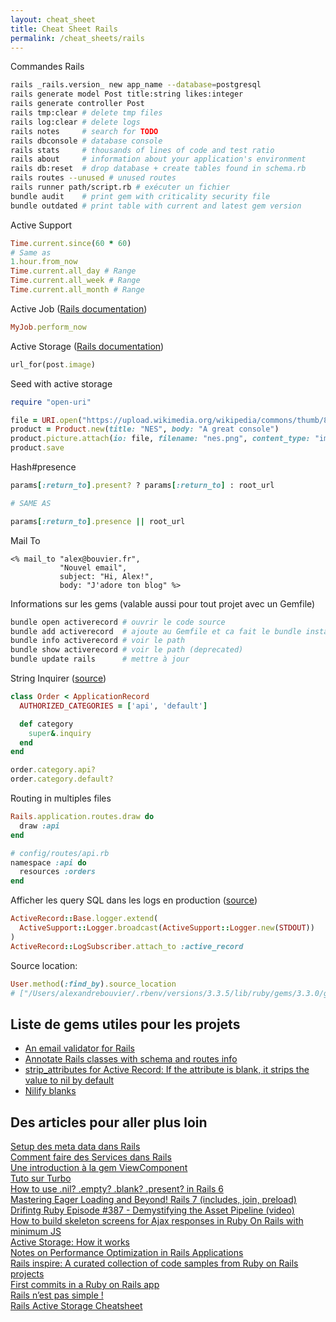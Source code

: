 ```yaml
---
layout: cheat_sheet
title: Cheat Sheet Rails
permalink: /cheat_sheets/rails
---
```


Commandes Rails

```bash
rails _rails.version_ new app_name --database=postgresql
rails generate model Post title:string likes:integer
rails generate controller Post
rails tmp:clear # delete tmp files
rails log:clear # delete logs
rails notes     # search for TODO
rails dbconsole # database console
rails stats     # thousands of lines of code and test ratio
rails about     # information about your application's environment
rails db:reset  # drop database + create tables found in schema.rb
rails routes --unused # unused routes
rails runner path/script.rb # exécuter un fichier
bundle audit    # print gem with criticality security file
bundle outdated # print table with current and latest gem version
```

Active Support

```ruby
Time.current.since(60 * 60)
# Same as
1.hour.from_now
Time.current.all_day # Range
Time.current.all_week # Range
Time.current.all_month # Range
```

Active Job (<a href="https://guides.rubyonrails.org/active_job_basics.html" class="underlined" target="_blank">Rails documentation</a>)

```ruby
MyJob.perform_now
```

Active Storage (<a href="https://edgeguides.rubyonrails.org/active_storage_overview.html" class="underlined" target="_blank">Rails documentation</a>)

```ruby
url_for(post.image)
```


Seed with active storage

```ruby
require "open-uri"

file = URI.open("https://upload.wikimedia.org/wikipedia/commons/thumb/8/82/NES-Console-Set.jpg/1200px-NES-Console-Set.jpg")
product = Product.new(title: "NES", body: "A great console")
product.picture.attach(io: file, filename: "nes.png", content_type: "image/png")
product.save
```

Hash#presence

```ruby
params[:return_to].present? ? params[:return_to] : root_url

# SAME AS

params[:return_to].presence || root_url
```

Mail To

```erb
<% mail_to "alex@bouvier.fr",
           "Nouvel email",
           subject: "Hi, Alex!",
           body: "J'adore ton blog" %>
```

Informations sur les gems (valable aussi pour tout projet avec un Gemfile)

```bash
bundle open activerecord # ouvrir le code source
bundle add activerecord  # ajoute au Gemfile et ca fait le bundle install
bundle info activerecord # voir le path
bundle show activerecord # voir le path (deprecated)
bundle update rails      # mettre à jour
```

String Inquirer ([source](https://apidock.com/rails/ActiveSupport/StringInquirer))

```ruby
class Order < ApplicationRecord
  AUTHORIZED_CATEGORIES = ['api', 'default']

  def category
    super&.inquiry
  end
end

order.category.api?
order.category.default?
```

Routing in multiples files

```ruby
Rails.application.routes.draw do
  draw :api
end

# config/routes/api.rb
namespace :api do
  resources :orders
end
```

Afficher les query SQL dans les logs en production ([source](https://stackoverflow.com/questions/2936000/how-to-show-sql-queries-run-in-the-rails-console/73826402#73826402))

```ruby
ActiveRecord::Base.logger.extend(
  ActiveSupport::Logger.broadcast(ActiveSupport::Logger.new(STDOUT))
)
ActiveRecord::LogSubscriber.attach_to :active_record
```

Source location:

```ruby
User.method(:find_by).source_location
# ["/Users/alexandrebouvier/.rbenv/versions/3.3.5/lib/ruby/gems/3.3.0/gems/activerecord-7.1.4/lib/active_record/core.rb", 256]
```

<h2>Liste de gems utiles pour les projets</h2>

- [An email validator for Rails](https://github.com/K-and-R/email_validator)
- [Annotate Rails classes with schema and routes info](https://github.com/ctran/annotate_models)
- [strip_attributes for Active Record: If the attribute is blank, it strips the value to nil by default](https://github.com/rmm5t/strip_attributes)
- [Nilify blanks](https://github.com/rubiety/nilify_blanks)

<h2>Des articles pour aller plus loin</h2>

<a href="https://www.lewagon.com/blog/setup-meta-tags-rails" class="underlined" target="_blank">Setup des meta data dans Rails</a>
<br>
<a href="https://blog.appsignal.com/2020/06/17/using-service-objects-in-ruby-on-rails.html" class="underlined" target="_blank">Comment faire des Services dans Rails</a>
<br>
<a href="https://www.honeybadger.io/blog/ruby-view-components/" class="underlined" target="_blank">Une introduction à la gem ViewComponent</a>
<br>
<a href="https://www.hotrails.dev/"
   class="underlined"
   target="_blank">
  Tuto sur Turbo
</a>
<br>
<a href="https://medium.com/le-wagon/how-to-use-nil-blank-present-exists-in-rails-5-fe03e78ab979"
   class="underlined"
   target="_blank">
  How to use .nil? .empty? .blank? .present? in Rails 6
</a>
<br>
<a href="https://dev.to/ahmadraza/mastering-eager-loading-and-beyond-rails-7-5eie"
   class="underlined"
   target="_blank">
  Mastering Eager Loading and Beyond! Rails 7 (includes, join, preload)
</a>
<br>
<a href="https://www.youtube.com/watch?v=phAwVI2BcK4&t=155s&ab_channel=DriftingRuby"
   class="underlined"
   target="_blank">
  Drifintg Ruby Episode #387 - Demystifying the Asset Pipeline (video)
</a>
<br>
<a href="https://medium.com/@ungrandjour/how-to-build-skeleton-loaders-in-rails-with-ajax-and-very-little-js-b9177956f88b"
   class="underlined"
   target="_blank">
  How to build skeleton screens for Ajax responses in Ruby On Rails with minimum JS
</a>
<br>
<a href="https://discuss.rubyonrails.org/t/active-storage-in-production-lessons-learned-and-in-depth-look-at-how-it-works/83289"
   class="underlined"
   target="_blank">
  Active Storage: How it works
</a>
<br>
<a href="https://dev.to/haseebeqx/notes-on-performance-optimization-in-rails-applications-36cg"
   class="underlined"
   target="_blank">
  Notes on Performance Optimization in Rails Applications
</a>
<br>
<a href="https://railsinspire.com/"
   class="underlined"
   target="_blank">
  Rails inspire: A curated collection of code samples from Ruby on Rails projects
</a>
<br>
<a href="https://allaboutcoding.ghinda.com/first-commits-in-a-ruby-on-rails-app"
   class="underlined"
   target="_blank">
  First commits in a Ruby on Rails app
</a>
<br>
<a href="https://ouidou.fr/2020/11/12/rails-nest-pas-simple/"
   class="underlined"
   target="_blank">
  Rails n’est pas simple !
</a>
<br>
<a href="https://gist.github.com/DRBragg/fee79a67b5c8862b1fe0852f4e7ba428"
   class="underlined"
   target="_blank">
  Rails Active Storage Cheatsheet
</a>
